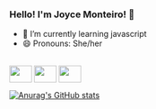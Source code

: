 ### Hello! I'm Joyce Monteiro! 👋

- 🌱 I’m currently learning javascript
- 😄 Pronouns: She/her


<div style="display: inline_block:" margin-top: 10px><br>
 <img align="center" height="30" width="40" src="https://cdn.jsdelivr.net/gh/devicons/devicon/icons/html5/html5-original.svg" />
  
 <img align="center" height="30" width="40" src="https://cdn.jsdelivr.net/gh/devicons/devicon/icons/css3/css3-original.svg" />
  
 <img align="center" height="30" width="40" src="https://cdn.jsdelivr.net/gh/devicons/devicon/icons/javascript/javascript-original.svg" />         
</div>

 [![Anurag's GitHub stats](https://github-readme-stats.vercel.app/api?username=joycejsm&show_icons=true&theme=radical)](https://github.com/anuraghazra/github-readme-stats)


